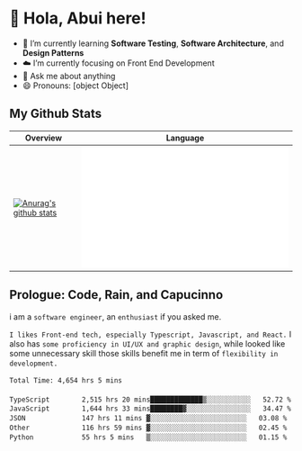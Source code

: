 # 👋 Hola, Abui here!

- 🌱 I’m currently learning **Software Testing**, **Software Architecture**, and **Design Patterns**
- ☁️ I’m currently focusing on Front End Development
- 💬 Ask me about anything
- 😄 Pronouns: [object Object]

## My Github Stats

| Overview | Language |
| --- | --- |
|[![Anurag's github stats](https://github-readme-stats.vercel.app/api?username=abui-am&count_private=true)](https://github.com/anuraghazra/github-readme-stats)|![Language](https://raw.githubusercontent.com/abui-am/stats/c6455f656dfce7acd3951e5ec5b25d72af0b2ee3/generated/languages.svg)|

## Prologue: Code, Rain, and Capucinno
i am a `software engineer`, an `enthusiast` if you asked me. 

`I likes Front-end tech, especially Typescript, Javascript, and React.` I also has `some proficiency in UI/UX and graphic design`, while looked like some unnecessary skill those skills benefit me in term of `flexibility in development.`


<!--START_SECTION:waka-->

```txt
Total Time: 4,654 hrs 5 mins

TypeScript        2,515 hrs 20 mins█████████████▒░░░░░░░░░░░   52.72 %
JavaScript        1,644 hrs 33 mins████████▓░░░░░░░░░░░░░░░░   34.47 %
JSON              147 hrs 11 mins ▓░░░░░░░░░░░░░░░░░░░░░░░░   03.08 %
Other             116 hrs 59 mins ▓░░░░░░░░░░░░░░░░░░░░░░░░   02.45 %
Python            55 hrs 5 mins   ▒░░░░░░░░░░░░░░░░░░░░░░░░   01.15 %
```

<!--END_SECTION:waka-->
